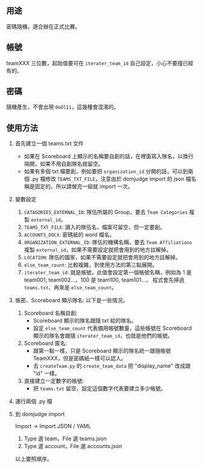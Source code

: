 ## 用途
密碼隨機，適合辦在正式比賽。

## 帳號
teamXXX 三位數，起始值要可在 ```iterater_team_id``` 自己設定，小心不要撞已經有的。

## 密碼
隨機產生，不會出現 ```0oOlI1```，這幾種會混淆的。

## 使用方法
1. 首先建立一個 teams.txt 文件
    - 如果在 Scoreboard 上顯示的名稱要自創的話，在裡面寫入隊名，以換行隔開，如果不用自創隊名就留空。
    - 如果有多個 txt 檔要創，例如要把 ```organization_id``` 分開的話，可以到兩個 .py 檔修改 ```TEAMS_TXT_FILE```，注意由於 domjudge import 的 json 檔名稱是固定的，所以請做完一組就 import 一次。

2. 變數設定
    1. ```CATAGORIES_EXTERNAL_ID```:
        隊伍所屬的 Group，要去 ```Team Categories``` 複製 ```external_id```。
    2. ```TEAMS_TXT_FILE```:
        讀入的隊伍名，檔案可留空，但一定要創。
    3. ```ACCOUNTS_DOCX```:
        密碼紙的 word 檔名。
    4. ```ORGANIZATION_EXTERNAL_ID```:
        隊伍的機構名稱，要去 ```Team Affiliations``` 複製 ```external_id```，如果不需要設定就把會用到的地方註解掉。
    5. ```LOCATION```:
        隊伍的國家，如果不需要設定就把會用到的地方註解掉。
    6. ```else_team_count```:
        比較複雜，到使用方法的第三點展開。
    7. ```iterater_team_id```:
        就是帳號，此值會設定第一個帳號名稱，例如為 1 是 team001, team002...，100 是 team100, team101...，
        程式會先掃過 ```teams.txt```、再來是 ```else_team_count```。

3. 帳密、Scoreboard 顯示隊名:
    以下是一些情況。
    1. Scoreboard 名稱自創:
        - Scoreboard 顯示的隊名跟隨 txt 給的隊名。
        - 設定 ```else_team_count``` 代表備用帳號數量，這些帳號在 Scoreboard 顯示的隊名會跟隨 ```iterater_team_id```，也就是他們的帳號。
    2. Scoreboard 匿名:
        - 跟第一點一樣，只是 Scoreboard 顯示的隊名統一跟隨帳號 TeamXXX，但是密碼紙一樣可以認人。
        - 去 ```createTeam.py``` 的 ```create_team_data``` 把 "display_name" 改成跟 "id" 一樣。
    3. 直接建立一定數字的帳號:
        - 把 ```teams.txt``` 留空，設定這個數字代表要建立多少帳號。

4. 運行兩個 .py 檔
5. 到 domjudge import

    Import -> Import JSON / YAML

    1. Type 選 team，File 選 teams.json
    2. Type 選 account，File 選 accounts.json

    以上要照順序。